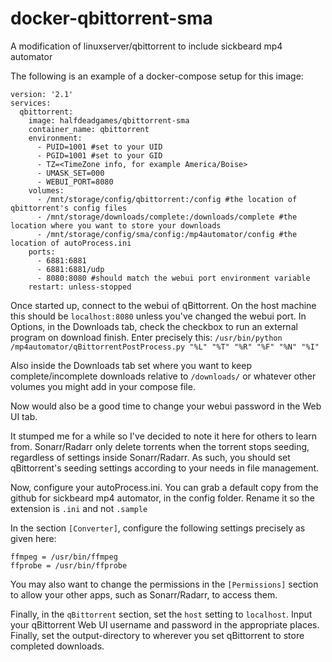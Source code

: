 # docker-qbittorrent-sma
A modification of linuxserver/qbittorrent to include sickbeard mp4 automator

The following is an example of a docker-compose setup for this image:

```
version: '2.1'
services:
  qbittorrent:
    image: halfdeadgames/qbittorrent-sma
    container_name: qbittorrent
    environment:
      - PUID=1001 #set to your UID
      - PGID=1001 #set to your GID
      - TZ=<TimeZone info, for example America/Boise>
      - UMASK_SET=000
      - WEBUI_PORT=8080
    volumes:
      - /mnt/storage/config/qbittorrent:/config #the location of qbittorrent's config files
      - /mnt/storage/downloads/complete:/downloads/complete #the location where you want to store your downloads
      - /mnt/storage/config/sma/config:/mp4automator/config #the location of autoProcess.ini
    ports:
      - 6881:6881
      - 6881:6881/udp
      - 8080:8080 #should match the webui port environment variable
    restart: unless-stopped
```

Once started up, connect to the webui of qBittorrent. On the host machine this should be `localhost:8080` unless you've changed the webui port. In Options, in the Downloads tab, check the checkbox to run an external program on download finish. Enter precisely this: `/usr/bin/python /mp4automator/qBittorrentPostProcess.py "%L" "%T" "%R" "%F" "%N" "%I"`

Also inside the Downloads tab set where you want to keep complete/incomplete downloads relative to `/downloads/` or whatever other volumes you might add in your compose file.

Now would also be a good time to change  your webui password in the Web UI tab.

It stumped me for a while so I've decided to note it here for others to learn from. Sonarr/Radarr only delete torrents when the torrent stops seeding, regardless of settings inside Sonarr/Radarr. As such, you should set qBittorrent's seeding settings according to your needs in file management.

Now, configure your autoProcess.ini. You can grab a default copy from the github for sickbeard mp4 automator, in the config folder. Rename it so the extension is `.ini` and not `.sample`

In the section `[Converter]`, configure the following settings precisely as given here:

```
ffmpeg = /usr/bin/ffmpeg
ffprobe = /usr/bin/ffprobe
```

You may also want to change the permissions in the `[Permissions]` section to allow your other apps, such as Sonarr/Radarr, to access them.

Finally, in the `qBittorrent` section, set the `host` setting to `localhost`. Input your qBittorrent Web UI username and password in the appropriate places. Finally, set the output-directory to wherever you set qBittorrent to store completed downloads.
